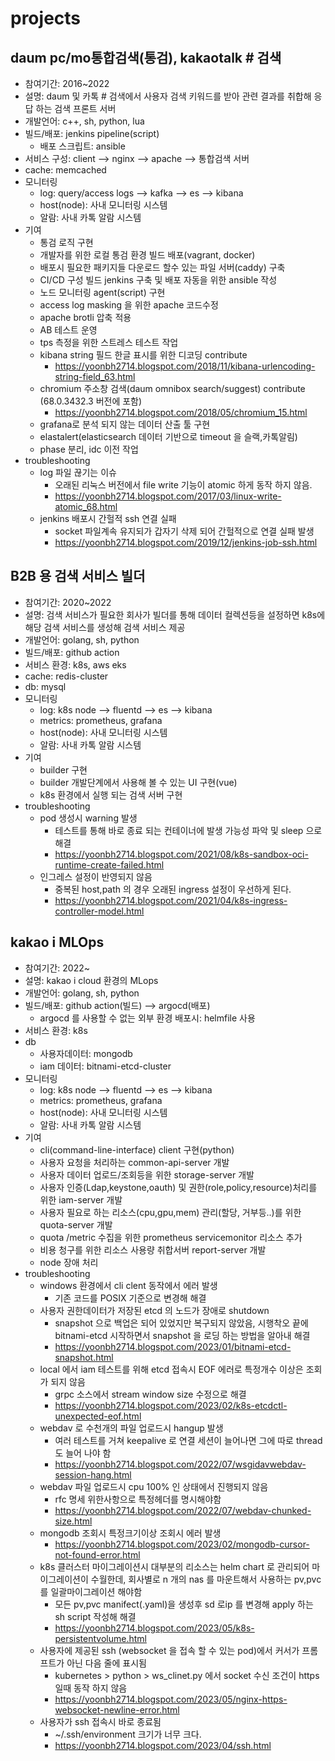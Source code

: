 # projects

## daum pc/mo통합검색(통검), kakaotalk # 검색
- 참여기간: 2016~2022
- 설명: daum 및 카톡 # 검색에서 사용자 검색 키워드를 받아 관련 결과를 취합해 응답 하는 검색 프론트 서버
- 개발언어: c++, sh, python, lua
- 빌드/배포: jenkins pipeline(script)
  - 배포 스크립트: ansible
- 서비스 구성: client --> nginx --> apache --> 통합검색 서버
- cache: memcached
- 모니터링
  - log: query/access logs --> kafka --> es --> kibana
  - host(node): 사내 모니터링 시스템
  - 알람: 사내 카톡 알람 시스템
- 기여
  - 통검 로직 구현
  - 개발자를 위한 로컬 통검 환경 빌드 배포(vagrant, docker)
  - 배포시 필요한 패키지들 다운로드 할수 있는 파일 서버(caddy) 구축
  - CI/CD 구성 빌드 jenkins 구축 및 배포 자동을 위한 ansible 작성
  - 노드 모니터링 agent(script) 구현
  - access log masking 을 위한 apache 코드수정
  - apache brotli 압축 적용
  - AB 테스트 운영
  - tps 측정을 위한 스트레스 테스트 작업
  - kibana string 필드 한글 표시를 위한 디코딩 contribute
     - <https://yoonbh2714.blogspot.com/2018/11/kibana-urlencoding-string-field_63.html>
  - chromium 주소창 검색(daum omnibox search/suggest) contribute (68.0.3432.3 버전에 포함)
     - <https://yoonbh2714.blogspot.com/2018/05/chromium_15.html>
  - grafana로 분석 되지 않는 데이터 산출 툴 구현
  - elastalert(elasticsearch 데이터 기반으로 timeout 을 슬랙,카톡알림)
  - phase 분리, idc 이전 작업
- troubleshooting
  - log 파일 끊기는 이슈
     - 오래된 리눅스 버전에서 file write 기능이 atomic 하게 동작 하지 않음.
     - <https://yoonbh2714.blogspot.com/2017/03/linux-write-atomic_68.html>
  - jenkins 배포시 간헐적 ssh 연결 실패
     - socket 파일계속 유지되가 갑자기 삭제 되어 간헐적으로 연결 실패 발생
     - <https://yoonbh2714.blogspot.com/2019/12/jenkins-job-ssh.html>

## B2B 용 검색 서비스 빌더
- 참여기간: 2020~2022
- 설명: 검색 서비스가 필요한 회사가 빌더를 통해 데이터 컬렉션등을 설정하면 k8s에 해당 검색 서비스를 생성해 검색 서비스 제공
- 개발언어: golang, sh, python
- 빌드/배포: github action
- 서비스 환경: k8s, aws eks
- cache: redis-cluster
- db: mysql
- 모니터링
  - log: k8s node --> fluentd --> es --> kibana
  - metrics: prometheus, grafana
  - host(node): 사내 모니터링 시스템
  - 알람: 사내 카톡 알람 시스템
- 기여
  - builder 구현
  - builder 개발단계에서 사용해 볼 수 있는 UI 구현(vue)
  - k8s 환경에서 실행 되는 검색 서버 구현
- troubleshooting
  - pod 생성시 warning 발생
     - 테스트를 통해 바로 종료 되는 컨테이너에 발생 가능성 파악 및 sleep 으로 해결
     - <https://yoonbh2714.blogspot.com/2021/08/k8s-sandbox-oci-runtime-create-failed.html>
  - 인그레스 설정이 반영되지 않음
     - 중복된 host,path 의 경우 오래된 ingress 설정이 우선하게 된다.
     - <https://yoonbh2714.blogspot.com/2021/04/k8s-ingress-controller-model.html>

## kakao i MLOps
- 참여기간: 2022~
- 설명: kakao i cloud 환경의 MLops
- 개발언어: golang, sh, python
- 빌드/배포: github action(빌드) --> argocd(배포)
  - argocd 를 사용할 수 없는 외부 환경 배포시: helmfile 사용
- 서비스 환경: k8s
- db
  - 사용자데이터: mongodb
  - iam 데이터: bitnami-etcd-cluster
- 모니터링
  - log: k8s node --> fluentd --> es --> kibana
  - metrics: prometheus, grafana
  - host(node): 사내 모니터링 시스템
  - 알람: 사내 카톡 알람 시스템
- 기여
  - cli(command-line-interface) client 구현(python)
  - 사용자 요청을 처리하는 common-api-server 개발
  - 사용자 데이터 업로드/조회등을 위한 storage-server 개발
  - 사용자 인증(Ldap,keystone,oauth) 및 권한(role,policy,resource)처리를 위한 iam-server 개발
  - 사용자 필요로 하는 리소스(cpu,gpu,mem) 관리(할당, 거부등..)를 위한 quota-server 개발
  - quota /metric 수집을 위한 prometheus servicemonitor 리소스 추가
  - 비용 청구를 위한 리소스 사용량 취합서버 report-server 개발
  - node 장애 처리
- troubleshooting
  - windows 환경에서 cli clent 동작에서 에러 발생
     - 기존 코드를 POSIX 기준으로 변경해 해결
  - 사용자 권한데이터가 저장된 etcd 의 노드가 장애로 shutdown
     - snapshot 으로 백업은 되어 있었지만 복구되지 않았음, 시행착오 끝에 bitnami-etcd 시작하면서 snapshot 을 로딩 하는 방법을 알아내 해결
     - <https://yoonbh2714.blogspot.com/2023/01/bitnami-etcd-snapshot.html>
  - local 에서 iam 테스트를 위해 etcd 접속시 EOF 에러로 특정개수 이상은 조회가 되지 않음
     - grpc 소스에서 stream window size 수정으로 해결
     - <https://yoonbh2714.blogspot.com/2023/02/k8s-etcdctl-unexpected-eof.html>
  - webdav 로 수천개의 파일 업로드시 hangup 발생
     - 여러 테스트를 거쳐 keepalive 로 연결 세션이 늘어나면 그에 따로 thread 도 늘어 나야 함
     - <https://yoonbh2714.blogspot.com/2022/07/wsgidavwebdav-session-hang.html>
  - webdav 파일 업로드시 cpu 100% 인 상태에서 진행되지 않음
     - rfc 명세 위한사항으로 특정헤더를 명시해야함
     - <https://yoonbh2714.blogspot.com/2022/07/webdav-chunked-size.html>
  - mongodb 조회시 특정크기이상 조회시 에러 발생
     - <https://yoonbh2714.blogspot.com/2023/02/mongodb-cursor-not-found-error.html>
  - k8s 클러스터 마이그레이션시 대부분의 리소스는 helm chart 로 관리되어 마이그레이션이 수월한데, 회사별로 n 개의 nas 를 마운트해서 사용하는 pv,pvc 를 일괄마이그레이션 해야함
     - 모든 pv,pvc manifect(.yaml)을 생성후 sd 로ip 를 변경해 apply 하는 sh script 작성해 해결
     - <https://yoonbh2714.blogspot.com/2023/05/k8s-persistentvolume.html>
  - 사용자에 제공된 ssh (websocket 을 접속 할 수 있는 pod)에서 커서가 프롬프트가 아닌 다음 줄에 표시됨
     - kubernetes > python > ws_clinet.py 에서 socket 수신 조건이 https 일때 동작 하지 않음
     - <https://yoonbh2714.blogspot.com/2023/05/nginx-https-websocket-newline-error.html>
  - 사용자가 ssh 접속시 바로 종료됨
     - ~/.ssh/environment 크기가 너무 크다.
     - <https://yoonbh2714.blogspot.com/2023/04/ssh.html>

